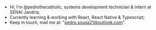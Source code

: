 - Hi, I’m @pedrothecatholic, systems development technician & intern at SENAI Jandira;
- Currently learning & working with React, React Native & Typescript;
- Keep in touch, mail me at: "pedro.sousa21@outlook.com".

<!---
pedrothecatholic/pedrothecatholic is a ✨ special ✨ repository because its `README.md` (this file) appears on your GitHub profile.
You can click the Preview link to take a look at your changes.
--->
